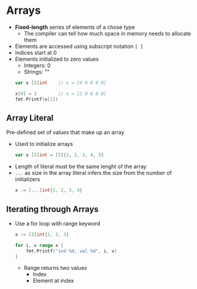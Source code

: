 # Arrays

- **Fixed-length** series of elements of a chose type
    - The compiler can tell how much space in memory needs to allocate them
- Elements are accessed using subscript notation `[ ]`
- Indices start at 0
- Elements initialized to zero values
    - Integers: 0
    - Strings: ""
    ```go
    var x [5]int    // x = [0 0 0 0 0]

    x[0] = 2        // x = [2 0 0 0 0]
    fmt.Printf(x[1])
    ```

## Array Literal
Pre-defined set of values that make up an array
- Used to initialize arrays
    ```go
    var x [5]int = [5]{1, 2, 3, 4, 5}
    ``` 
- Length of literal must be the same lenght of the array
- `...` as size in the array literal infers the size from the number of initializers
    ```go
    x := [...]int{1, 2, 3, 4}
    ```

## Iterating through Arrays
- Use a for loop with range keyword
    ```go
    x := [3]int{1, 2, 3}

    for i, v range x {
        fmt.Printf("ind %d, val %d", i, v)
    }
    ```
    - Range returns two values
        - Index
        - Element at index